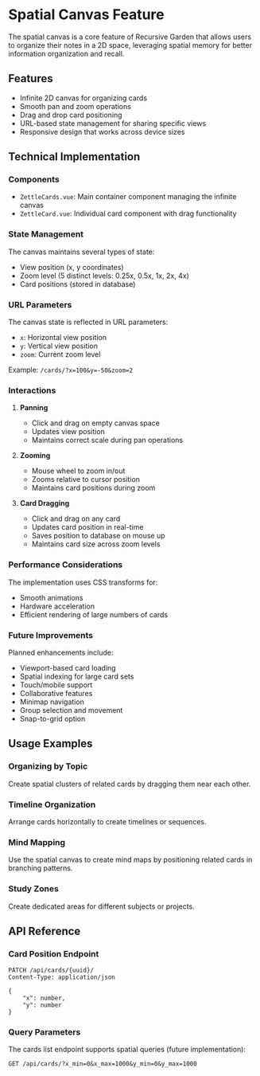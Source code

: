# Spatial Canvas Feature

The spatial canvas is a core feature of Recursive Garden that allows users to organize their notes in a 2D space, leveraging spatial memory for better information organization and recall.

## Features

- Infinite 2D canvas for organizing cards
- Smooth pan and zoom operations
- Drag and drop card positioning
- URL-based state management for sharing specific views
- Responsive design that works across device sizes

## Technical Implementation

### Components

- `ZettleCards.vue`: Main container component managing the infinite canvas
- `ZettleCard.vue`: Individual card component with drag functionality

### State Management

The canvas maintains several types of state:
- View position (x, y coordinates)
- Zoom level (5 distinct levels: 0.25x, 0.5x, 1x, 2x, 4x)
- Card positions (stored in database)

### URL Parameters

The canvas state is reflected in URL parameters:
- `x`: Horizontal view position
- `y`: Vertical view position
- `zoom`: Current zoom level

Example: `/cards/?x=100&y=-50&zoom=2`

### Interactions

1. **Panning**
   - Click and drag on empty canvas space
   - Updates view position
   - Maintains correct scale during pan operations

2. **Zooming**
   - Mouse wheel to zoom in/out
   - Zooms relative to cursor position
   - Maintains card positions during zoom

3. **Card Dragging**
   - Click and drag on any card
   - Updates card position in real-time
   - Saves position to database on mouse up
   - Maintains card size across zoom levels

### Performance Considerations

The implementation uses CSS transforms for:
- Smooth animations
- Hardware acceleration
- Efficient rendering of large numbers of cards

### Future Improvements

Planned enhancements include:
- Viewport-based card loading
- Spatial indexing for large card sets
- Touch/mobile support
- Collaborative features
- Minimap navigation
- Group selection and movement
- Snap-to-grid option

## Usage Examples

### Organizing by Topic
Create spatial clusters of related cards by dragging them near each other.

### Timeline Organization
Arrange cards horizontally to create timelines or sequences.

### Mind Mapping
Use the spatial canvas to create mind maps by positioning related cards in branching patterns.

### Study Zones
Create dedicated areas for different subjects or projects.

## API Reference

### Card Position Endpoint

```http
PATCH /api/cards/{uuid}/
Content-Type: application/json

{
    "x": number,
    "y": number
}
```

### Query Parameters

The cards list endpoint supports spatial queries (future implementation):

```http
GET /api/cards/?x_min=0&x_max=1000&y_min=0&y_max=1000
```